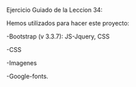 Ejercicio Guiado de la Leccion 34:

Hemos utilizados  para hacer este proyecto:

-Bootstrap (v 3.3.7): JS-Jquery, CSS

-CSS

-Imagenes

-Google-fonts.
